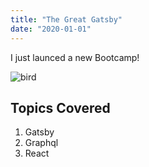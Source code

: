 ```yaml
---
title: "The Great Gatsby"
date: "2020-01-01"
---
```


I just launced a new Bootcamp!

![bird](./image.jpg)

## Topics Covered

1. Gatsby
2. Graphql
3. React
